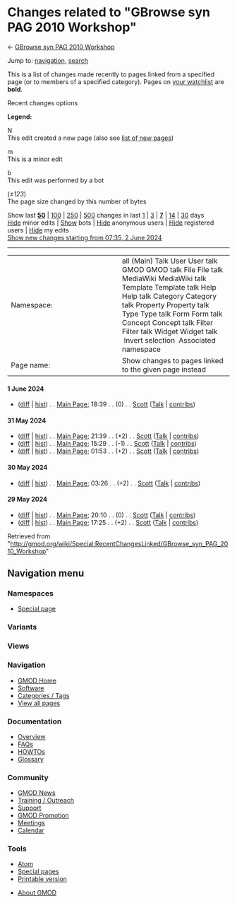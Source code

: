 <div id="mw-page-base" class="noprint">

</div>

<div id="mw-head-base" class="noprint">

</div>

<div id="content" class="mw-body" role="main">

<span id="top"></span>

<div id="mw-js-message" style="display:none;">

</div>



# <span dir="auto">Changes related to "GBrowse syn PAG 2010 Workshop"</span>

<div id="bodyContent">

<div id="contentSub">

← [GBrowse syn PAG 2010
Workshop](/wiki/GBrowse_syn_PAG_2010_Workshop "GBrowse syn PAG 2010 Workshop")

</div>

<div id="jump-to-nav" class="mw-jump">

Jump to: [navigation](#mw-navigation), [search](#p-search)

</div>

<div id="mw-content-text">

<div class="mw-specialpage-summary">

This is a list of changes made recently to pages linked from a specified
page (or to members of a specified category). Pages on [your
watchlist](/wiki/Special:Watchlist "Special:Watchlist") are **bold**.

</div>

Recent changes options

<div class="mw-changeslist-legend">

**Legend:**

<div class="mw-collapsible-content">

N  
This edit created a new page (also see [list of new
pages](/wiki/Special:NewPages "Special:NewPages"))

m  
This is a minor edit

b  
This edit was performed by a bot

(*±123*)  
The page size changed by this number of bytes

</div>

</div>

Show last
[**50**](/mediawiki/index.php?title=Special:RecentChangesLinked&limit=50&target=GBrowse_syn_PAG_2010_Workshop "Special:RecentChangesLinked")
\|
[100](/mediawiki/index.php?title=Special:RecentChangesLinked&limit=100&target=GBrowse_syn_PAG_2010_Workshop "Special:RecentChangesLinked")
\|
[250](/mediawiki/index.php?title=Special:RecentChangesLinked&limit=250&target=GBrowse_syn_PAG_2010_Workshop "Special:RecentChangesLinked")
\|
[500](/mediawiki/index.php?title=Special:RecentChangesLinked&limit=500&target=GBrowse_syn_PAG_2010_Workshop "Special:RecentChangesLinked")
changes in last
[1](/mediawiki/index.php?title=Special:RecentChangesLinked&days=1&from=&target=GBrowse_syn_PAG_2010_Workshop "Special:RecentChangesLinked")
\|
[3](/mediawiki/index.php?title=Special:RecentChangesLinked&days=3&from=&target=GBrowse_syn_PAG_2010_Workshop "Special:RecentChangesLinked")
\|
[**7**](/mediawiki/index.php?title=Special:RecentChangesLinked&days=7&from=&target=GBrowse_syn_PAG_2010_Workshop "Special:RecentChangesLinked")
\|
[14](/mediawiki/index.php?title=Special:RecentChangesLinked&days=14&from=&target=GBrowse_syn_PAG_2010_Workshop "Special:RecentChangesLinked")
\|
[30](/mediawiki/index.php?title=Special:RecentChangesLinked&days=30&from=&target=GBrowse_syn_PAG_2010_Workshop "Special:RecentChangesLinked")
days  
[Hide](/mediawiki/index.php?title=Special:RecentChangesLinked&hideminor=1&target=GBrowse_syn_PAG_2010_Workshop "Special:RecentChangesLinked")
minor edits \|
[Show](/mediawiki/index.php?title=Special:RecentChangesLinked&hidebots=0&target=GBrowse_syn_PAG_2010_Workshop "Special:RecentChangesLinked")
bots \|
[Hide](/mediawiki/index.php?title=Special:RecentChangesLinked&hideanons=1&target=GBrowse_syn_PAG_2010_Workshop "Special:RecentChangesLinked")
anonymous users \|
[Hide](/mediawiki/index.php?title=Special:RecentChangesLinked&hideliu=1&target=GBrowse_syn_PAG_2010_Workshop "Special:RecentChangesLinked")
registered users \|
[Hide](/mediawiki/index.php?title=Special:RecentChangesLinked&hidemyself=1&target=GBrowse_syn_PAG_2010_Workshop "Special:RecentChangesLinked")
my edits  
[Show new changes starting from 07:35, 2 June
2024](/mediawiki/index.php?title=Special:RecentChangesLinked&from=20240602073554&target=GBrowse_syn_PAG_2010_Workshop "Special:RecentChangesLinked")

------------------------------------------------------------------------

<table class="mw-recentchanges-table">
<colgroup>
<col style="width: 50%" />
<col style="width: 50%" />
</colgroup>
<tbody>
<tr class="odd">
<td class="mw-label mw-namespace-label">Namespace:</td>
<td class="mw-input">all (Main) Talk User User talk GMOD GMOD talk File
File talk MediaWiki MediaWiki talk Template Template talk Help Help talk
Category Category talk Property Property talk Type Type talk Form Form
talk Concept Concept talk Filter Filter talk Widget Widget talk
 Invert selection
 Associated namespace</td>
</tr>
<tr class="even">
<td class="mw-label mw-target-label">Page name:</td>
<td class="mw-input">Show changes to pages linked to the given page
instead</td>
</tr>
</tbody>
</table>

<div class="mw-changeslist">

#### 1 June 2024

- (<a
  href="/mediawiki/index.php?title=Main_Page&amp;curid=1&amp;diff=28584&amp;oldid=28583"
  tabindex="1" title="Main Page">diff</a> \|
  [hist](/mediawiki/index.php?title=Main_Page&curid=1&action=history "Main Page"))
  <span class="mw-changeslist-separator">. .</span>
  <span class="mw-title"><a href="/wiki/Main_Page" class="mw-changeslist-title"
  title="Main Page">Main Page</a></span>‎;
  <span class="mw-changeslist-date">18:39</span>
  <span class="mw-changeslist-separator">. .</span>
  <span class="mw-plusminus-null" dir="ltr"
  title="4,613 bytes after change">(0)</span>‎
  <span class="mw-changeslist-separator">. .</span>
  ‎<a href="/wiki/User:Scott" class="mw-userlink"
  title="User:Scott">Scott</a>
  <span class="mw-usertoollinks">([Talk](/wiki/User_talk:Scott "User talk:Scott")
  \|
  [contribs](/wiki/Special:Contributions/Scott "Special:Contributions/Scott"))</span>‎

#### 31 May 2024

- (<a
  href="/mediawiki/index.php?title=Main_Page&amp;curid=1&amp;diff=28583&amp;oldid=28582"
  tabindex="2" title="Main Page">diff</a> \|
  [hist](/mediawiki/index.php?title=Main_Page&curid=1&action=history "Main Page"))
  <span class="mw-changeslist-separator">. .</span>
  <span class="mw-title"><a href="/wiki/Main_Page" class="mw-changeslist-title"
  title="Main Page">Main Page</a></span>‎;
  <span class="mw-changeslist-date">21:39</span>
  <span class="mw-changeslist-separator">. .</span>
  <span class="mw-plusminus-pos" dir="ltr"
  title="4,614 bytes after change">(+2)</span>‎
  <span class="mw-changeslist-separator">. .</span>
  ‎<a href="/wiki/User:Scott" class="mw-userlink"
  title="User:Scott">Scott</a>
  <span class="mw-usertoollinks">([Talk](/wiki/User_talk:Scott "User talk:Scott")
  \|
  [contribs](/wiki/Special:Contributions/Scott "Special:Contributions/Scott"))</span>‎
- (<a
  href="/mediawiki/index.php?title=Main_Page&amp;curid=1&amp;diff=28582&amp;oldid=28581"
  tabindex="3" title="Main Page">diff</a> \|
  [hist](/mediawiki/index.php?title=Main_Page&curid=1&action=history "Main Page"))
  <span class="mw-changeslist-separator">. .</span>
  <span class="mw-title"><a href="/wiki/Main_Page" class="mw-changeslist-title"
  title="Main Page">Main Page</a></span>‎;
  <span class="mw-changeslist-date">15:29</span>
  <span class="mw-changeslist-separator">. .</span>
  <span class="mw-plusminus-neg" dir="ltr"
  title="4,613 bytes after change">(-1)</span>‎
  <span class="mw-changeslist-separator">. .</span>
  ‎<a href="/wiki/User:Scott" class="mw-userlink"
  title="User:Scott">Scott</a>
  <span class="mw-usertoollinks">([Talk](/wiki/User_talk:Scott "User talk:Scott")
  \|
  [contribs](/wiki/Special:Contributions/Scott "Special:Contributions/Scott"))</span>‎
- (<a
  href="/mediawiki/index.php?title=Main_Page&amp;curid=1&amp;diff=28581&amp;oldid=28580"
  tabindex="4" title="Main Page">diff</a> \|
  [hist](/mediawiki/index.php?title=Main_Page&curid=1&action=history "Main Page"))
  <span class="mw-changeslist-separator">. .</span>
  <span class="mw-title"><a href="/wiki/Main_Page" class="mw-changeslist-title"
  title="Main Page">Main Page</a></span>‎;
  <span class="mw-changeslist-date">01:53</span>
  <span class="mw-changeslist-separator">. .</span>
  <span class="mw-plusminus-pos" dir="ltr"
  title="4,615 bytes after change">(+2)</span>‎
  <span class="mw-changeslist-separator">. .</span>
  ‎<a href="/wiki/User:Scott" class="mw-userlink"
  title="User:Scott">Scott</a>
  <span class="mw-usertoollinks">([Talk](/wiki/User_talk:Scott "User talk:Scott")
  \|
  [contribs](/wiki/Special:Contributions/Scott "Special:Contributions/Scott"))</span>‎

#### 30 May 2024

- (<a
  href="/mediawiki/index.php?title=Main_Page&amp;curid=1&amp;diff=28580&amp;oldid=28579"
  tabindex="5" title="Main Page">diff</a> \|
  [hist](/mediawiki/index.php?title=Main_Page&curid=1&action=history "Main Page"))
  <span class="mw-changeslist-separator">. .</span>
  <span class="mw-title"><a href="/wiki/Main_Page" class="mw-changeslist-title"
  title="Main Page">Main Page</a></span>‎;
  <span class="mw-changeslist-date">03:26</span>
  <span class="mw-changeslist-separator">. .</span>
  <span class="mw-plusminus-pos" dir="ltr"
  title="4,614 bytes after change">(+2)</span>‎
  <span class="mw-changeslist-separator">. .</span>
  ‎<a href="/wiki/User:Scott" class="mw-userlink"
  title="User:Scott">Scott</a>
  <span class="mw-usertoollinks">([Talk](/wiki/User_talk:Scott "User talk:Scott")
  \|
  [contribs](/wiki/Special:Contributions/Scott "Special:Contributions/Scott"))</span>‎

#### 29 May 2024

- (<a
  href="/mediawiki/index.php?title=Main_Page&amp;curid=1&amp;diff=28579&amp;oldid=28578"
  tabindex="6" title="Main Page">diff</a> \|
  [hist](/mediawiki/index.php?title=Main_Page&curid=1&action=history "Main Page"))
  <span class="mw-changeslist-separator">. .</span>
  <span class="mw-title"><a href="/wiki/Main_Page" class="mw-changeslist-title"
  title="Main Page">Main Page</a></span>‎;
  <span class="mw-changeslist-date">20:10</span>
  <span class="mw-changeslist-separator">. .</span>
  <span class="mw-plusminus-null" dir="ltr"
  title="4,613 bytes after change">(0)</span>‎
  <span class="mw-changeslist-separator">. .</span>
  ‎<a href="/wiki/User:Scott" class="mw-userlink"
  title="User:Scott">Scott</a>
  <span class="mw-usertoollinks">([Talk](/wiki/User_talk:Scott "User talk:Scott")
  \|
  [contribs](/wiki/Special:Contributions/Scott "Special:Contributions/Scott"))</span>‎
- (<a
  href="/mediawiki/index.php?title=Main_Page&amp;curid=1&amp;diff=28578&amp;oldid=27949"
  tabindex="7" title="Main Page">diff</a> \|
  [hist](/mediawiki/index.php?title=Main_Page&curid=1&action=history "Main Page"))
  <span class="mw-changeslist-separator">. .</span>
  <span class="mw-title"><a href="/wiki/Main_Page" class="mw-changeslist-title"
  title="Main Page">Main Page</a></span>‎;
  <span class="mw-changeslist-date">17:25</span>
  <span class="mw-changeslist-separator">. .</span>
  <span class="mw-plusminus-pos" dir="ltr"
  title="4,614 bytes after change">(+2)</span>‎
  <span class="mw-changeslist-separator">. .</span>
  ‎<a href="/wiki/User:Scott" class="mw-userlink"
  title="User:Scott">Scott</a>
  <span class="mw-usertoollinks">([Talk](/wiki/User_talk:Scott "User talk:Scott")
  \|
  [contribs](/wiki/Special:Contributions/Scott "Special:Contributions/Scott"))</span>‎

</div>

</div>

<div class="printfooter">

Retrieved from
"<http://gmod.org/wiki/Special:RecentChangesLinked/GBrowse_syn_PAG_2010_Workshop>"

</div>

<div id="catlinks" class="catlinks catlinks-allhidden">

</div>

<div class="visualClear">

</div>

</div>

</div>

<div id="mw-navigation">

## Navigation menu

<div id="mw-head">



<div id="left-navigation">

<div id="p-namespaces" class="vectorTabs" role="navigation"
aria-labelledby="p-namespaces-label">

### Namespaces

- <span id="ca-nstab-special">[Special
  page](/wiki/Special:RecentChangesLinked/GBrowse_syn_PAG_2010_Workshop "This is a special page, you cannot edit the page itself")</span>

</div>

<div id="p-variants" class="vectorMenu emptyPortlet" role="navigation"
aria-labelledby="p-variants-label">

### 

### Variants[](#)

<div class="menu">

</div>

</div>

</div>

<div id="right-navigation">

<div id="p-views" class="vectorTabs emptyPortlet" role="navigation"
aria-labelledby="p-views-label">

### Views

</div>



</div>



</div>

</div>

</div>

<div id="mw-panel">

<div id="p-logo" role="banner">

<a href="/wiki/Main_Page"
style="background-image: url(http://gmod.org/images/GMOD-cogs.png);"
title="Visit the main page"></a>

</div>

<div id="p-Navigation" class="portal" role="navigation"
aria-labelledby="p-Navigation-label">

### Navigation

<div class="body">

- <span id="n-GMOD-Home">[GMOD Home](/wiki/Main_Page)</span>
- <span id="n-Software">[Software](/wiki/GMOD_Components)</span>
- <span id="n-Categories-.2F-Tags">[Categories /
  Tags](/wiki/Categories)</span>
- <span id="n-View-all-pages">[View all
  pages](/wiki/Special:AllPages)</span>

</div>

</div>

<div id="p-Documentation" class="portal" role="navigation"
aria-labelledby="p-Documentation-label">

### Documentation

<div class="body">

- <span id="n-Overview">[Overview](/wiki/Overview)</span>
- <span id="n-FAQs">[FAQs](/wiki/Category:FAQ)</span>
- <span id="n-HOWTOs">[HOWTOs](/wiki/Category:HOWTO)</span>
- <span id="n-Glossary">[Glossary](/wiki/Glossary)</span>

</div>

</div>

<div id="p-Community" class="portal" role="navigation"
aria-labelledby="p-Community-label">

### Community

<div class="body">

- <span id="n-GMOD-News">[GMOD News](/wiki/GMOD_News)</span>
- <span id="n-Training-.2F-Outreach">[Training /
  Outreach](/wiki/Training_and_Outreach)</span>
- <span id="n-Support">[Support](/wiki/Support)</span>
- <span id="n-GMOD-Promotion">[GMOD
  Promotion](/wiki/GMOD_Promotion)</span>
- <span id="n-Meetings">[Meetings](/wiki/Meetings)</span>
- <span id="n-Calendar">[Calendar](/wiki/Calendar)</span>

</div>

</div>

<div id="p-tb" class="portal" role="navigation"
aria-labelledby="p-tb-label">

### Tools

<div class="body">

- <span id="feedlinks"><a
  href="http://gmod.org/mediawiki/index.php?title=Special:RecentChangesLinked/GBrowse_syn_PAG_2010_Workshop&amp;feed=atom"
  id="feed-atom" class="feedlink" rel="alternate"
  type="application/atom+xml" title="Atom feed for this page">Atom</a></span>
- <span id="t-specialpages"><a href="/wiki/Special:SpecialPages" accesskey="q"
  title="A list of all special pages [q]">Special pages</a></span>
- <span id="t-print"><a
  href="/mediawiki/index.php?title=Special:RecentChangesLinked/GBrowse_syn_PAG_2010_Workshop&amp;printable=yes"
  rel="alternate" accesskey="p"
  title="Printable version of this page [p]">Printable version</a></span>

</div>

</div>

</div>

</div>

<div id="footer" role="contentinfo">

- <span id="footer-places-about">[About
  GMOD](/wiki/GMOD:About "GMOD:About")</span>

<!-- -->






</div>
